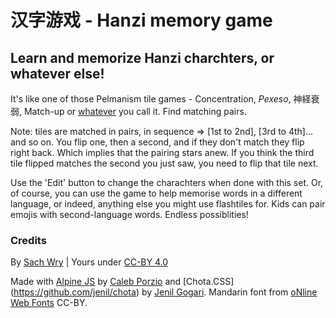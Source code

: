 # 汉字游戏 - Hanzi memory game

## Learn and memorize Hanzi charchters, or whatever else!

It's like one of those Pelmanism tile games - Concentration, *Pexeso*, 神経衰弱, Match-up or [whatever](https://en.wikipedia.org/wiki/Concentration_(tile_game)) you call it. Find matching pairs.

Note: tiles are matched in pairs, in sequence => [1st to 2nd], [3rd to 4th]... and so on. You flip one, then a second, and if they don't match they flip right back. Which implies that the pairing stars anew. If you think the third tile flipped matches the second you just saw, you need to flip that tile next.

Use the 'Edit' button to change the charachters when done with this set. Or, of course, you can use the game to help memorise words in a different language, or indeed, anything else you might use flashtiles for. Kids can pair emojis with second-language words. Endless possiblities!

### Credits

By [Sach Wry](https://twitter.com/sachwry) | Yours under [CC-BY 4.0](https://creativecommons.org/licenses/by/4.0/)

Made with [Alpine JS](https://github.com/alpinejs/alpine) by [Caleb Porzio](https://twitter.com/calebporzio) and [Chota.CSS] (https://github.com/jenil/chota) by [Jenil Gogari](https://jgog.in/). Mandarin font from [oNline Web Fonts](https://www.onlinewebfonts.com) CC-BY.
